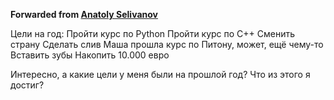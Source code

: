**Forwarded from [Anatoly Selivanov](https://t.me/anatolyselivanov)**

Цели на год:
Пройти курс по Python
Пройти курс по С++
Сменить страну
Сделать слив Маша прошла курс по Питону, может, ещё чему-то
Вставить зубы
Накопить 10.000 евро



Интересно, а какие цели у меня были на прошлой год? Что из этого я достиг?